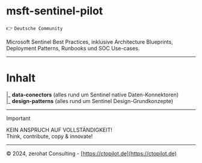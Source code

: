 # msft-sentinel-pilot

:point_right: `Deutsche Community`

Microsoft Sentinel Best Practices, inklusive Architecture Blueprints, Deployment Patterns, Runbooks und SOC Use-cases.

---

# Inhalt

|_ **data-conectors** (alles rund um Sentinel native Daten-Konnektoren) \
|_ **design-patterns** (alles rund um Sentinel Design-Grundkonzepte)

---

> [!IMPORTANT]  
> KEIN ANSPRUCH AUF VOLLSTÄNDIGKEIT! \
> Think, contribute, copy & innovate!

---

©️ 2024, zerohat Consulting - [https://ctopilot.de](https://ctopilot.de)
